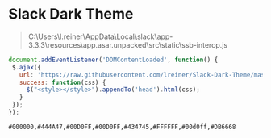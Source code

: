 
# Slack Dark Theme 

> C:\Users\l.reiner\AppData\Local\slack\app-3.3.3\resources\app.asar.unpacked\src\static\ssb-interop.js

```javascript
document.addEventListener('DOMContentLoaded', function() {
 $.ajax({
   url: 'https://raw.githubusercontent.com/lreiner/Slack-Dark-Theme/master/dark-theme.css',
   success: function(css) {
     $("<style></style>").appendTo('head').html(css);
   }
 });
});
```

```
#000000,#444A47,#00D0FF,#00D0FF,#434745,#FFFFFF,#00d0ff,#DB6668
```

